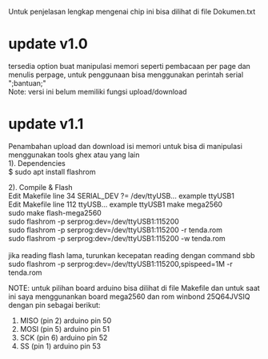 Untuk penjelasan lengkap mengenai chip
ini bisa dilihat di file Dokumen.txt

# update v1.0
tersedia option buat manipulasi memori
seperti pembacaan per page dan
menulis perpage, untuk penggunaan bisa
menggunakan perintah serial ";bantuan;"<br>
Note:
versi ini belum memiliki fungsi upload/download

# update v1.1
Penambahan upload dan download isi memori
untuk bisa di manipulasi menggunakan
tools ghex atau yang lain<br>
1). Dependencies<br>
    $ sudo apt install flashrom

2). Compile & Flash<br>
      Edit Makefile line 34 SERIAL_DEV ?= /dev/ttyUSB... example ttyUSB1<br>
      Edit Makefile line 112 ttyUSB... example ttyUSB1
      make mega2560<br>
 	  sudo make flash-mega2560<br>
      sudo flashrom -p serprog:dev=/dev/ttyUSB1:115200 <br>
      sudo flashrom -p serprog:dev=/dev/ttyUSB1:115200 -r tenda.rom<br>
      sudo flashrom -p serprog:dev=/dev/ttyUSB1:115200 -w tenda.rom<br><br>
      jika reading flash lama, turunkan kecepatan reading dengan command sbb<br>
      sudo flashrom -p serprog:dev=/dev/ttyUSB1:115200,spispeed=1M -r tenda.rom<br>

NOTE: untuk pilihan board arduino bisa 
dilihat di file Makefile dan untuk saat 
ini saya menggunankan board mega2560
dan rom winbond 25Q64JVSIQ dengan pin sebagai berikut:
1) MISO (pin 2) arduino pin 50
2) MOSI (pin 5) arduino pin 51
3) SCK (pin 6) arduino pin 52
4) SS (pin 1)  arduino pin 53
